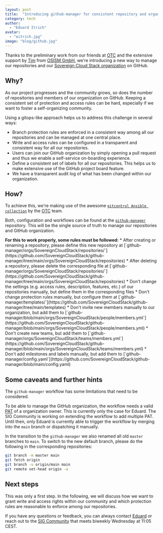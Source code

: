 ```yaml
---
layout: post
title:  "Introducing github-manager for consistent repository and organization management"
category: tech
author:
  - "Eduard Itrich"
avatar:
  - "eitrich.jpg"
image: "blog/github.jpg"
---
```


Thanks to the preliminary work from our friends at [OTC](https://github.com/opentelekomcloud)
and the extensive support by [Tim](https://github.com/tibeer) from [OSISM GmbH](https://github.com/osism),
we're introducing a new way to manage our repositories and our [Sovereign Cloud Stack organization](https://github.com/SovereignCloudStack)
on GitHub.

## Why?

As our project progresses and the community grows, so does the number of repositories
and members of our organization on GitHub. Keeping a consistent set of protection and
access rules can be hard, especially if we want to foster a self-organizing community.

Using a gitops-like approach helps us to address this challenge in several ways:

* Branch protection rules are enforced in a consistent way among all our repositories
and can be managed at one central place.
* Write and access rules can be configured in a transparent and consistent way for
all our repositories.
* Users can join our GitHub organization by simply opening a pull request and thus
we enable a self-service on-boarding experience.
* Define a consistent set of labels for all our repositories. This helps us to make
extensive use of the GitHub project board feature.
* We have a transparent audit log of what has been changed within our organization.

## How?

To achieve this, we're making use of the awesome [`gitcontrol Ansible collection`](https://github.com/opentelekomcloud/ansible-collection-gitcontrol)
by the [OTC](https://github.com/opentelekomcloud) team.

Both, configuration and workflows can be found at the [`github-manager`](https://github.com/SovereignCloudStack/github-manager) repository.
This will be the single source of truth to manage our repositories and GitHub organization.

<div class="alert alert-warning" role="alert" markdown="1">
  <b>For this to work properly, some rules must be followed:</b>
* After creating or renaming a repository, please define this new repository at [`github-manager/orgs/SovereignCloudStack/repositories/`](https://github.com/SovereignCloudStack/github-manager/tree/main/orgs/SovereignCloudStack/repositories)
* After deleting a repository, please delete the corresponding file at [`github-manager/orgs/SovereignCloudStack/repositories/`](https://github.com/SovereignCloudStack/github-manager/tree/main/orgs/SovereignCloudStack/repositories)
* Don't change the settings (e.g. access rules, description, features, etc.) of our repositories manually, but define them in the corresponding files
* Don't change protection rules manually, but configure them at [`github-manager/templates/`](https://github.com/SovereignCloudStack/github-manager/tree/main/templates)
* Don't invite new members manually to our organization, but add them to [`github-manager/blob/main/orgs/SovereignCloudStack/people/members.yml`](https://github.com/SovereignCloudStack/github-manager/blob/main/orgs/SovereignCloudStack/people/members.yml)
* Don't create new teams, but add them to [`github-manager/orgs/SovereignCloudStack/teams/members.yml`](https://github.com/SovereignCloudStack/github-manager/blob/main/orgs/SovereignCloudStack/teams/members.yml)
* Don't add milestones and labels manually, but add them to [`github-manager/config.yaml`](https://github.com/SovereignCloudStack/github-manager/blob/main/config.yaml)
</div>

## Some caveats and further hints

The `github-manager` workflow has some limitations that need to be considered.

To be able to manage the GitHub organization, the workflow needs a valid [PAT](https://docs.github.com/en/authentication/keeping-your-account-and-data-secure/creating-a-personal-access-token) of a organization owner. This is currently only the case for Eduard. The SIG Community is working on extending the workflow to add multiple PAT.
Until then, only Eduard is currently able to trigger the workflow by merging into the `main` branch or dispatching it manually.

In the transition to the `github-manager` we also renamed all old `master` branches to `main`. To switch to the new default branch, please do the following in the corresponding repositories:

```bash
git branch -m master main
git fetch origin
git branch -u origin/main main
git remote set-head origin -a
```

## Next steps

This was only a first step. In the following, we will discuss how we want to grant
write and access rights within our community and which protection rules are reasonable
to enforce among our repositories.

If you have any questions or feedback, you can always contact [Eduard](https://scs.community/itrich)
or reach out to the [SIG Community](https://scs.community/contribute/) that meets biweekly
Wednesday at 11:05 CEST.
